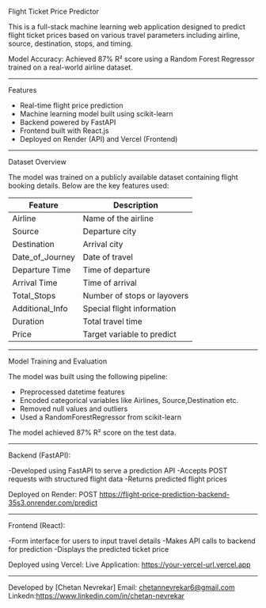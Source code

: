 Flight Ticket Price Predictor

This is a full-stack machine learning web application designed to predict flight ticket prices based on various travel parameters including airline, source, destination, stops, and timing.

Model Accuracy: Achieved 87% R² score using a Random Forest Regressor trained on a real-world airline dataset.

-------

Features

- Real-time flight price prediction
- Machine learning model built using scikit-learn
- Backend powered by FastAPI
- Frontend built with React.js
- Deployed on Render (API) and Vercel (Frontend)

---------

Dataset Overview

The model was trained on a publicly available dataset containing flight booking details. Below are the key features used:

| Feature           | Description                            |
|------------------|----------------------------------------|
| Airline           | Name of the airline                   |
| Source            | Departure city                        |
| Destination       | Arrival city                          |
| Date_of_Journey   | Date of travel                        |
| Departure Time    | Time of departure                     |
| Arrival Time      | Time of arrival                       |
| Total_Stops       | Number of stops or layovers           |
| Additional_Info   | Special flight information            |
| Duration          | Total travel time                     |
| Price             | Target variable to predict            |

---------

Model Training and Evaluation

The model was built using the following pipeline:

- Preprocessed datetime features
- Encoded categorical variables like Airlines, Source,Destination etc.
- Removed null values and outliers
- Used a RandomForestRegressor from scikit-learn

The model achieved 87% R² score on the test data.

----------------

Backend (FastAPI):

-Developed using FastAPI to serve a prediction API
-Accepts POST requests with structured flight data
-Returns predicted flight prices

Deployed on Render:
POST https://flight-price-prediction-backend-35s3.onrender.com/predict

-----------------

Frontend (React):

-Form interface for users to input travel details
-Makes API calls to backend for prediction
-Displays the predicted ticket price

Deployed using Vercel:
Live Application: https://your-vercel-url.vercel.app

---------------------------------------------------


Developed by [Chetan Nevrekar]
Email: chetannevrekar6@gmail.com
Linkedn:https://www.linkedin.com/in/chetan-nevrekar


